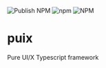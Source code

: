![Publish NPM](https://github.com/martinrossil/puix/workflows/Publish%20NPM/badge.svg)
![npm](https://img.shields.io/npm/v/puix)
![NPM](https://img.shields.io/npm/l/puix)

# puix
Pure UI/X Typescript framework
